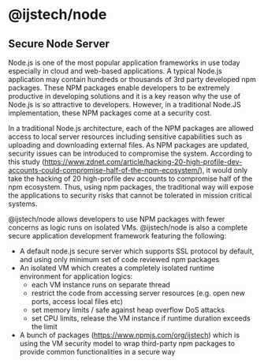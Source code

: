 # @ijstech/node
## Secure Node Server

Node.js is one of the most popular application frameworks in use today especially in cloud and web-based applications.  A typical Node.js application may contain hundreds or thousands of 3rd party developed npm packages. These NPM packages enable developers to be extremely productive in developing solutions and it is a key reason why the use of Node.js is so attractive to developers. However, in a traditional Node.JS implementation, these NPM packages come at a security cost.

In a traditional Node.js architecture, each of the NPM packages are allowed access to local server resources including sensitive capabilities such as uploading and downloading external files. As NPM packages are updated, security issues can be introduced to compromise the system.  According to this study (https://www.zdnet.com/article/hacking-20-high-profile-dev-accounts-could-compromise-half-of-the-npm-ecosystem/), it would only take the hacking of 20 high-profile dev accounts to compromise half of the npm ecosystem. Thus, using npm packages, the traditional way will expose the applications to security risks that cannot be tolerated in mission critical systems.

@ijstech/node allows developers to use NPM packages with fewer concerns as logic runs on isolated VMs.  @ijstech/node is also a complete secure application development framework featuring the following:

- A default node.js secure server which supports SSL protocol by default, and using only minimum set of code reviewed npm packages
- An isolated VM which creates a completely isolated runtime environment for application logics: 
  - each VM instance runs on separate thread
  - restrict the code from accessing server resources (e.g. open new ports, access local files etc)
  - set memory limits / safe against heap overflow DoS attacks
  - set CPU limits, release the VM instance if runtime duration exceeds the limit
- A bunch of packages (https://www.npmjs.com/org/ijstech) which is using the VM security model to wrap third-party npm packages to provide common functionalities in a secure way
